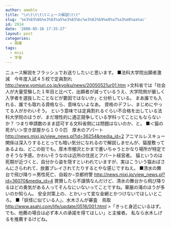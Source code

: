 ```yaml
---
author: ameblo
title: "\n\t\t\t\tニュース解説\t\t"
slug: '%e3%83%8b%e3%83%a5%e3%83%bc%e3%82%b9%e8%a7%a3%e8%aa%ac'
id: 2914
date: '2006-05-16 17:35:27'
layout: post
categories:
  - 随筆
tags:
  - mixi
  - 学者
---
```


ニュース解説をフラッシュでお送りしたいと思います。 ■法科大学院出願者激減　今年度入試４５校で定員割れ http://www.yomiuri.co.jp/kyoiku/news/20050521ur01.htm >文科省では「社会人が大量受験した１年目と比べて、出願者が減っているうえ、大学院側が厳しく入学者を選抜したことなどが要因ではないか」と分析している。 まあ誰でも入れる、誰でも取れる資格なら、意味ないよなあ。 資格のデフレ、まじめにやってる人がかわいそう。 という意味では定員割れるぐらい不合格を出している法科大学院のほうが、まだ理性的に適正競争している学科ってことにもならないか？ つまり申請数のまま認可する文科省側には問題はないのか、と。 ■＜猫の死がい＞空き部屋から１００匹　厚木のアパート http://news.mixi.jp/view_news.pl?id=36254&media_id=2 アニマルレスキュー関係は深入りするととっても暗い気分になれるので解説しませんが、猫屋敷ってあるよね、どこの街でも。厚木市棚沢とかまで書いちゃうとかなり場所が特定できそうな予感。かわいそうなのは近所の住民とアパート経営者。 猫というのは死期が近づくと、自分から姿を隠すといわれていますが、実はこういう猫おばさんにさらわれて、放置プレイされてたりするとやな感じですねえ。 ■清水の舞台で飛び降り＝男性死亡、自殺か−京都府警 http://news.mixi.jp/view_news.pl?id=36070&media_id=4 賞賛したら不謹慎なんだけど、清水の舞台から飛び降りるほどの勇気がある人ってそんなにいないってことですね。華厳の滝のほうが多いのか知らん。 安全対策上の、とかいって変な金網とかつけないでほしいところ。 ■「妖怪に似ている人」、水木さんが審査　鳥取 http://www.asahi.com/life/update/0516/001.html >「きっと身近にいるはず。でも、他薦の場合は必ず本人の承諾を得てほしい」と主催者。 私なら水木しげるを推薦するけどね。